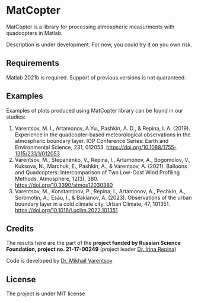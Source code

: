 # MatCopter

MatCopter is a library for processing atmospheric measurments with quadcopters in Matlab.

Description is under development. For now, you could try it on you own risk.

## Requirements 

Matlab 2021b is required. Support of previous versions is not quaranteed. 

## Examples

Examples of plots produced using MatCopter library can be found in our studies:
1) Varentsov, M. I., Artamonov, A.Yu., Pashkin, A. D., & Repina, I. A. (2019). Experience in the quadcopter-based meteorological observations in the atmospheric boundary layer. IOP Conference Series: Earth and Environmental Science, 231, 012053. https://doi.org/10.1088/1755-1315/231/1/012053
2) Varentsov, M., Stepanenko, V., Repina, I., Artamonov, A., Bogomolov, V., Kuksova, N., Marchuk, E., Pashkin, A., & Varentsov, A. (2021). Balloons and Quadcopters: Intercomparison of Two Low-Cost Wind Profiling Methods. Atmosphere, 12(3), 380. https://doi.org/10.3390/atmos12030380
3) Varentsov, M., Konstantinov, P., Repina, I., Artamonov, A., Pechkin, A., Soromotin, A., Esau, I., & Baklanov, A. (2023). Observations of the urban boundary layer in a cold climate city. Urban Climate, 47, 101351. https://doi.org/10.1016/j.uclim.2022.101351

## Credits
The results here are the part of the __project funded by Russian Science Foundation, project no. 21-17-00249__ (project leader [Dr. Irina Repina](https://www.researchgate.net/profile/Irina-Repina))

Code is developed by [Dr. Mikhail Varentsov](https://www.researchgate.net/profile/Mikhail-Varentsov-2)

## License
The project is under MIT license



